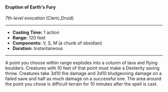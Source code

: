 #### Eruption of Earth's Fury
*7th-level evocation* (Cleric,Druid)
___
- **Casting Time:** 1 action
- **Range:** 120 feet
- **Components:** V, S, M (a chunk of obsidian)
- **Duration:** Instantaneous
---
A point you choose within range explodes into a
column of lava and flying boulders. Creatures with
10 feet of that point must make a Dexterity saving
throw. Creatures take 3d10 fire damage and 3d10
bludgeoning damage on a failed save and half as
much damage on a successful one. The area around
the point you chose is difficult terrain for 10
minutes after the spell is cast.
